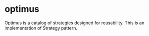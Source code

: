 # optimus
Optimus is a catalog of strategies designed for reusability. This is an implementation of Strategy pattern.
